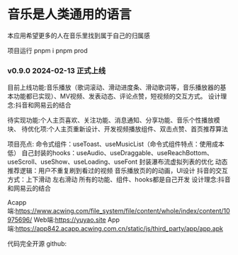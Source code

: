 # 音乐是人类通用的语言
 
本应用希望更多的人在音乐里找到属于自己的归属感

项目运行
pnpm i
pnpm prod

### v0.9.0 2024-02-13 正式上线
目前上线功能:音乐播放（歌词滚动、滑动进度条、滑动歌词等，音乐播放器的基本功能都已实现）、MV视频、发表动态、评论点赞，短视频的交互方式。
设计理念:抖音和网易云的结合

待实现功能:个人主页喜欢、关注功能、消息通知、分享功能、音乐个性播放模块、
待优化项:个人主页重新设计、开发视频播放组件、双击点赞、首页推荐算法

项目亮点:
命令式组件：useToast、useMusicList（命令式组件特点：使用成本低）
自己封装的hooks：useAudio、useDraggable、useReachBottom、useScroll、useShow、useLoading、useFont
封装瀑布流虚拟列表的优化
动态推荐逻辑：用户不重复刷到看过的视频
音乐播放页的的动画，UI设计
抖音的交互方式：上下滑动 左右滑动
所有的功能、组件、hooks都是自己开发
设计理念:抖音和网易云的结合


Acapp端:https://www.acwing.com/file_system/file/content/whole/index/content/10975696/
Web端:https://yuyao.site
App端:https://app842.acapp.acwing.com.cn/static/js/third_party/app/app.apk

代码完全开源
github:
